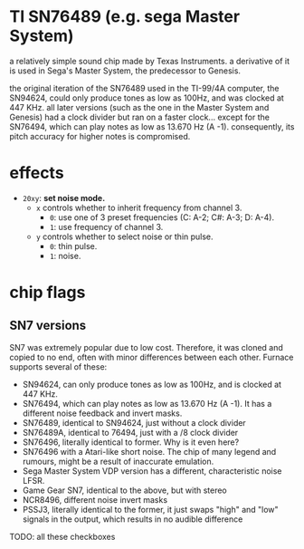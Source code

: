 # TI SN76489 (e.g. sega Master System)

a relatively simple sound chip made by Texas Instruments. a derivative of it is used in Sega's Master System, the predecessor to Genesis.

the original iteration of the SN76489 used in the TI-99/4A computer, the SN94624, could only produce tones as low as 100Hz, and was clocked at 447 KHz. all later versions (such as the one in the Master System and Genesis) had a clock divider but ran on a faster clock... except for the SN76494, which can play notes as low as 13.670 Hz (A -1). consequently, its pitch accuracy for higher notes is compromised.

# effects

- `20xy`: **set noise mode.**
  - `x` controls whether to inherit frequency from channel 3.
    - `0`: use one of 3 preset frequencies (C: A-2; C#: A-3; D: A-4).
    - `1`: use frequency of channel 3.
  - `y` controls whether to select noise or thin pulse.
    - `0`: thin pulse.
    - `1`: noise.

# chip flags
## SN7 versions
SN7 was extremely popular due to low cost. Therefore, it was cloned and copied to no end, often with minor differences between each other. Furnace supports several of these:
- SN94624, can only produce tones as low as 100Hz, and is clocked at 447 KHz.
- SN76494, which can play notes as low as 13.670 Hz (A -1). It has a different noise feedback and invert masks.
- SN76489, identical to SN94624, just without a clock divider
- SN76489A, identical to 76494, just with a /8 clock divider
- SN76496, literally identical to former. Why is it even here?
- SN76496 with a Atari-like short noise. The chip of many legend and rumours, might be a result of inaccurate emulation.
- Sega Master System VDP version has a different, characteristic noise LFSR.
- Game Gear SN7, identical to the above, but with stereo
- NCR8496, different noise invert masks
- PSSJ3, literally identical to the former, it just swaps "high" and "low" signals in the output, which results in no audible difference

TODO: all these checkboxes
